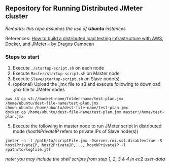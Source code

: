 
## Repository for Running Distributed JMeter cluster

*Remarks: this repo assumes the use of* ***Ubuntu*** *instances*

References:
[How to build a distributed load testing infrastructure with AWS, Docker, and JMeter – by Dragos Campean](https://dragoscampean.medium.com/how-to-build-a-distributed-load-testing-infrastructure-with-aws-docker-and-jmeter-accf3c2aa3a3)

### Steps to start

1. Execute `./startup-script.sh` on each node
2. Execute `Master/startup-script.sh` on Master node
3. Execute `Slave/startup-script.sh` on Slave node(s)
4. (optional) Upload the .jmx file to s3 and execute following to download .jmx file to JMeter nodes
```yes | sudo apt install awscli
aws s3 cp s3://bucket-name/folder-name/test-plan.jmx /home/ubuntu/dest-file-name/test-plan.jmx
chown ubuntu /home/ubuntu/dest-file-name/test-plan.jmx
docker cp /home/ubuntu/dest-file-name/test-plan.jmx master:/home/test-plan.jmx
```
5. Execute the following in master node to run JMeter script in distributed mode (*hostNPrivateIP* refers to private IPs of Slave node(s))
```
jmeter -n -t /path/to/scriptFile.jmx -Dserver.rmi.ssl.disable=true -R host1PrivateIP, host2PrivateIP,..., hostNPrivateIP -l /path/to/logfile.jtl
```

*note: you may include the shell scripts from step 1, 2, 3 & 4 in ec2 user-data*
